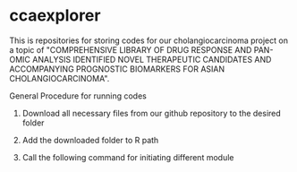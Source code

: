 # ccaexplorer
This is repositories for storing codes for our cholangiocarcinoma project on a topic of "COMPREHENSIVE LIBRARY OF DRUG RESPONSE AND PAN-OMIC ANALYSIS IDENTIFIED NOVEL THERAPEUTIC CANDIDATES AND ACCOMPANYING PROGNOSTIC BIOMARKERS FOR ASIAN CHOLANGIOCARCINOMA".

General Procedure for running codes

1) Download all necessary files from our github repository to the desired folder

2) Add the downloaded folder to R path 

4) Call the following command for initiating different module
